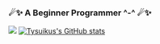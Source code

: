###  ☄✨ A Beginner Programmer ^-^  ☄✨
[<img src="https://puu.sh/JtggS/a7c3e42aeb.gif">](https://www.youtube.com/@tysuiku)
[![Tysuikus's GitHub stats](https://github-readme-stats.vercel.app/api?username=Tysuiku)](https://github.com/Tysuiku/github-readme-stats)

